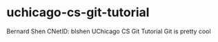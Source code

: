 # uchicago-cs-git-tutorial
Bernard Shen   CNetID: blshen
UChicago CS Git Tutorial
Git is pretty cool
